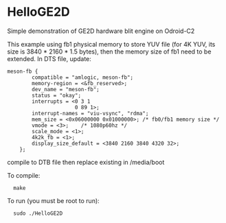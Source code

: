 # HelloGE2D
Simple demonstration of GE2D hardware blit engine on Odroid-C2

This example using fb1 physical memory to store YUV file (for 4K YUV, its size is 3840 * 2160 * 1.5 bytes), then the memory size of fb1 need to be extended.
In DTS file, update:
```
meson-fb {
		compatible = "amlogic, meson-fb";
		memory-region = <&fb_reserved>;
		dev_name = "meson-fb";
		status = "okay";
		interrupts = <0 3 1
					  0 89 1>;
		interrupt-names = "viu-vsync", "rdma";
		mem_size = <0x06000000 0x01000000>; /* fb0/fb1 memory size */
		vmode = <3>;	/* 1080p60hz */
		scale_mode = <1>;
		4k2k_fb = <1>;
		display_size_default = <3840 2160 3840 4320 32>;
	};
```
compile to DTB file then replace existing in /media/boot

To compile:
```
  make
```

To run (you must be root to run):
```
  sudo ./HelloGE2D
```

